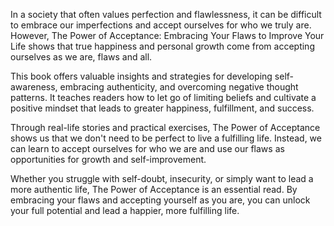 In a society that often values perfection and flawlessness, it can be difficult to embrace our imperfections and accept ourselves for who we truly are. However, The Power of Acceptance: Embracing Your Flaws to Improve Your Life shows that true happiness and personal growth come from accepting ourselves as we are, flaws and all.

This book offers valuable insights and strategies for developing self-awareness, embracing authenticity, and overcoming negative thought patterns. It teaches readers how to let go of limiting beliefs and cultivate a positive mindset that leads to greater happiness, fulfillment, and success.

Through real-life stories and practical exercises, The Power of Acceptance shows us that we don't need to be perfect to live a fulfilling life. Instead, we can learn to accept ourselves for who we are and use our flaws as opportunities for growth and self-improvement.

Whether you struggle with self-doubt, insecurity, or simply want to lead a more authentic life, The Power of Acceptance is an essential read. By embracing your flaws and accepting yourself as you are, you can unlock your full potential and lead a happier, more fulfilling life.
